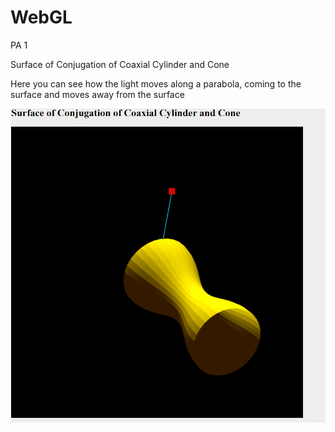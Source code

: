 # WebGL

PA 1 

Surface of Conjugation of Coaxial Cylinder and Cone

Here you can see how the light moves along a parabola, 
coming to the surface and moves away from the surface

![pa3.gif](pa3.gif)

